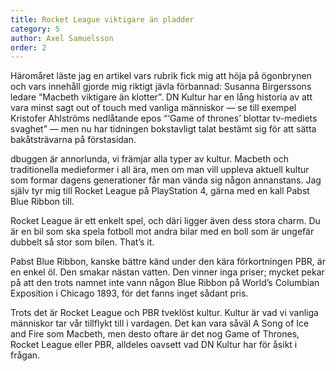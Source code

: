 ```yaml
---
title: Rocket League viktigare än pladder
category: 5
author: Axel Samuelsson
order: 2
---
```


Häromåret läste jag en artikel vars rubrik fick mig att höja på ögonbrynen och vars innehåll gjorde mig riktigt jävla förbannad: Susanna Birgerssons ledare “Macbeth viktigare än klotter”. DN Kultur har en lång historia av att vara minst sagt out of touch med vanliga människor — se till exempel Kristofer Ahlströms nedlåtande epos “‘Game of thrones’ blottar tv-mediets svaghet” — men nu har tidningen bokstavligt talat bestämt sig för att sätta bakåtsträvarna på förstasidan.

dbuggen är annorlunda, vi främjar alla typer av kultur. Macbeth och traditionella medieformer i all ära, men om man vill uppleva aktuell kultur som formar dagens generationer får man vända sig någon annanstans. Jag själv tyr mig till Rocket League på PlayStation 4, gärna med en kall Pabst Blue Ribbon till.

Rocket League är ett enkelt spel, och däri ligger även dess stora charm. Du är en bil som ska spela fotboll mot andra bilar med en boll som är ungefär dubbelt så stor som bilen. That’s it.

Pabst Blue Ribbon, kanske bättre känd under den kära förkortningen PBR, är en enkel öl. Den smakar nästan vatten. Den vinner inga priser; mycket pekar på att den trots namnet inte vann någon Blue Ribbon på World’s Columbian Exposition i Chicago 1893, för det fanns inget sådant pris.

Trots det är Rocket League och PBR tveklöst kultur. Kultur är vad vi vanliga människor tar vår tillflykt till i vardagen. Det kan vara såväl A Song of Ice and Fire som Macbeth, men desto oftare är det nog Game of Thrones, Rocket League eller PBR, alldeles oavsett vad DN Kultur har för åsikt i frågan.

